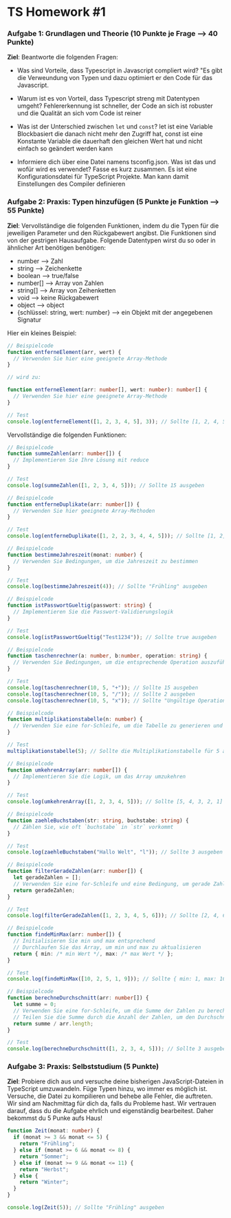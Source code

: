 # TS Homework #1

### Aufgabe 1: Grundlagen und Theorie (10 Punkte je Frage --> 40 Punkte)

**Ziel**: Beantworte die folgenden Fragen:

- Was sind Vorteile, dass Typescript in Javascript compliert wird?
  "Es gibt die Verweundung von Typen und dazu optimiert er den Code für das Javascript.

- Warum ist es von Vorteil, dass Typescript streng mit Datentypen umgeht?
  Fehlererkennung ist schneller, der Code an sich ist robuster und die Qualität an sich vom Code ist reiner

- Was ist der Unterschied zwischen `let` und `const`?
  let ist eine Variable Blockbasiert die danach nicht mehr den Zugriff hat, const ist eine Konstante Variable die dauerhaft den gleichen Wert hat und nicht einfach so geändert werden kann

- Informiere dich über eine Datei namens tsconfig.json. Was ist das und wofür wird es verwendet? Fasse es kurz zusammen.
  Es ist eine Konfigurationsdatei für TypeScript Projekte. Man kann damit Einstellungen des Compiler definieren

### Aufgabe 2: Praxis: Typen hinzufügen (5 Punkte je Funktion --> 55 Punkte)

**Ziel**: Vervollständige die folgenden Funktionen, indem du die Typen für die jeweiligen Parameter und den Rückgabewert angibst. Die Funktionen sind von der gestrigen Hausaufgabe.
Folgende Datentypen wirst du so oder in ähnlicher Art benötigen benötigen:
- number --> Zahl
- string --> Zeichenkette
- boolean --> true/false
- number[] --> Array von Zahlen
- string[] --> Array von Zeihenketten
- void --> keine Rückgabewert
- object --> object
- {schlüssel: string, wert: number} --> ein Objekt mit der angegebenen Signatur


Hier ein kleines Beispiel:

```ts
// Beispielcode
function entferneElement(arr, wert) {
  // Verwenden Sie hier eine geeignete Array-Methode
}

// wird zu:

function entferneElement(arr: number[], wert: number): number[] {
  // Verwenden Sie hier eine geeignete Array-Methode
}

// Test
console.log(entferneElement([1, 2, 3, 4, 5], 3)); // Sollte [1, 2, 4, 5] ausgeben
```

Vervollständige die folgenden Funktionen:

```ts
// Beispielcode
function summeZahlen(arr: number[]) {
  // Implementieren Sie Ihre Lösung mit reduce
}

// Test
console.log(summeZahlen([1, 2, 3, 4, 5])); // Sollte 15 ausgeben
```

```ts
// Beispielcode
function entferneDuplikate(arr: number[]) {
  // Verwenden Sie hier geeignete Array-Methoden
}

// Test
console.log(entferneDuplikate([1, 2, 2, 3, 4, 4, 5])); // Sollte [1, 2, 3, 4, 5] ausgeben
```

```ts
// Beispielcode
function bestimmeJahreszeit(monat: number) {
  // Verwenden Sie Bedingungen, um die Jahreszeit zu bestimmen
}

// Test
console.log(bestimmeJahreszeit(4)); // Sollte "Frühling" ausgeben
```

```ts
// Beispielcode
function istPasswortGueltig(passwort: string) {
  // Implementieren Sie die Passwort-Validierungslogik
}

// Test
console.log(istPasswortGueltig("Test1234")); // Sollte true ausgeben
```

```ts
// Beispielcode
function taschenrechner(a: number, b:number, operation: string) {
  // Verwenden Sie Bedingungen, um die entsprechende Operation auszuführen
}

// Test
console.log(taschenrechner(10, 5, "+")); // Sollte 15 ausgeben
console.log(taschenrechner(10, 5, "/")); // Sollte 2 ausgeben
console.log(taschenrechner(10, 5, "x")); // Sollte "Ungültige Operation" ausgeben
```

```ts
// Beispielcode
function multiplikationstabelle(n: number) {
  // Verwenden Sie eine for-Schleife, um die Tabelle zu generieren und auszugeben
}

// Test
multiplikationstabelle(5); // Sollte die Multiplikationstabelle für 5 ausgeben
```

```ts
// Beispielcode
function umkehrenArray(arr: number[]) {
  // Implementieren Sie die Logik, um das Array umzukehren
}

// Test
console.log(umkehrenArray([1, 2, 3, 4, 5])); // Sollte [5, 4, 3, 2, 1] ausgeben
```

```ts
// Beispielcode
function zaehleBuchstaben(str: string, buchstabe: string) {
  // Zählen Sie, wie oft `buchstabe` in `str` vorkommt
}

// Test
console.log(zaehleBuchstaben("Hallo Welt", "l")); // Sollte 3 ausgeben
```

```ts
// Beispielcode
function filterGeradeZahlen(arr: number[]) {
  let geradeZahlen = [];
  // Verwenden Sie eine for-Schleife und eine Bedingung, um gerade Zahlen zu filtern
  return geradeZahlen;
}

// Test
console.log(filterGeradeZahlen([1, 2, 3, 4, 5, 6])); // Sollte [2, 4, 6] ausgeben
```

```ts
// Beispielcode
function findeMinMax(arr: number[]) {
  // Initialisieren Sie min und max entsprechend
  // Durchlaufen Sie das Array, um min und max zu aktualisieren
  return { min: /* min Wert */, max: /* max Wert */ };
}

// Test
console.log(findeMinMax([10, 2, 5, 1, 9])); // Sollte { min: 1, max: 10 } ausgeben

```

```ts
// Beispielcode
function berechneDurchschnitt(arr: number[]) {
  let summe = 0;
  // Verwenden Sie eine for-Schleife, um die Summe der Zahlen zu berechnen
  // Teilen Sie die Summe durch die Anzahl der Zahlen, um den Durchschnitt zu erhalten
  return summe / arr.length;
}

// Test
console.log(berechneDurchschnitt([1, 2, 3, 4, 5])); // Sollte 3 ausgeben
```

### Aufgabe 3: Praxis: Selbststudium (5 Punkte)

**Ziel**: Probiere dich aus und versuche deine bisherigen JavaScript-Dateien in TypeScript umzuwandeln. Füge Typen hinzu, wo immer es möglich ist. Versuche, die Datei zu kompilieren und behebe alle Fehler, die auftreten. Wir sind am Nachmittag für dich da, falls du Probleme hast.
Wir vertrauen darauf, dass du die Aufgabe ehrlich und eigenständig bearbeitest. Daher bekommst du 5 Punke aufs Haus!

```ts
function Zeit(monat: number) {
  if (monat >= 3 && monat <= 5) {
    return "Frühling";
  } else if (monat >= 6 && monat <= 8) {
    return "Sommer";
  } else if (monat >= 9 && monat <= 11) {
    return "Herbst";
  } else {
    return "Winter";
  }
}

console.log(Zeit(5)); // Sollte "Frühling" ausgeben
```
